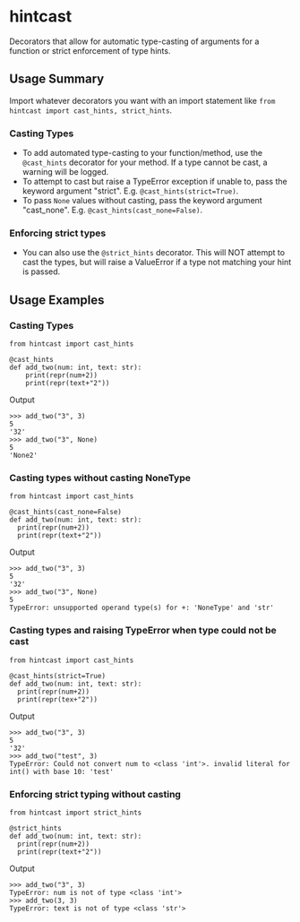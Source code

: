 # hintcast
Decorators that allow for automatic type-casting of arguments for a function or strict enforcement of type hints.

## Usage Summary
Import whatever decorators you want with an import statement like `from hintcast import cast_hints, strict_hints`.

### Casting Types
- To add automated type-casting to your function/method, use the `@cast_hints` decorator for your method. If a type cannot be cast, a warning will be logged.
- To attempt to cast but raise a TypeError exception if unable to, pass the keyword argument "strict". E.g. `@cast_hints(strict=True)`.
- To pass `None` values without casting, pass the keyword argument "cast_none". E.g. `@cast_hints(cast_none=False)`.

### Enforcing strict types
- You can also use the `@strict_hints` decorator. This will NOT attempt to cast the types, but will raise a ValueError if a type not matching your hint is passed.



## Usage Examples
### Casting Types

```
from hintcast import cast_hints

@cast_hints
def add_two(num: int, text: str):
    print(repr(num+2))
    print(repr(text+"2"))
```
Output
```
>>> add_two("3", 3)
5
'32'
>>> add_two("3", None)
5
'None2'
```

### Casting types without casting NoneType
```
from hintcast import cast_hints

@cast_hints(cast_none=False)
def add_two(num: int, text: str):
  print(repr(num+2))
  print(repr(text+"2"))
```
Output
```
>>> add_two("3", 3)
5
'32'
>>> add_two("3", None)
5
TypeError: unsupported operand type(s) for +: 'NoneType' and 'str'
```
### Casting types and raising TypeError when type could not be cast
```
from hintcast import cast_hints

@cast_hints(strict=True)
def add_two(num: int, text: str):
  print(repr(num+2))
  print(repr(tex+"2"))
```
Output
```
>>> add_two("3", 3)
5
'32'
>>> add_two("test", 3)
TypeError: Could not convert num to <class 'int'>. invalid literal for int() with base 10: 'test'
```
### Enforcing strict typing without casting
```
from hintcast import strict_hints

@strict_hints
def add_two(num: int, text: str):
  print(repr(num+2))
  print(repr(text+"2"))
```
Output
```
>>> add_two("3", 3)
TypeError: num is not of type <class 'int'>
>>> add_two(3, 3)
TypeError: text is not of type <class 'str'>
```
